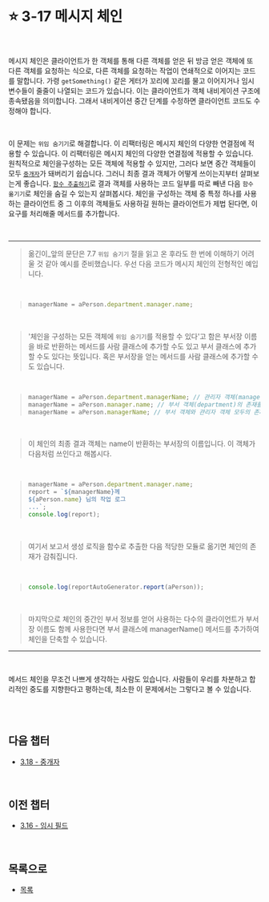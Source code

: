 # :star: 3-17 메시지 체인

<br>

메시지 체인은 클라이언트가 한 객체를 통해 다른 객체를 얻은 뒤 방금 얻은 객체에 또 다른 객체를 요청하는 식으로, 다른 객체를 요청하는 작업이 연쇄적으로 이어지는 코드를 말합니다. 가령 `getSomething()` 같은 게터가 꼬리에 꼬리를 물고 이어지거나 임시 변수들이 줄줄이 나열되는 코드가 있습니다. 이는 클라이언트가 객체 내비게이션 구조에 종속됐음을 의미합니다. 그래서 내비게이션 중간 단계를 수정하면 클라이언트 코드도 수정해야 합니다.

<br>

이 문제는 `위임 숨기기`로 해결합니다. 이 리팩터링은 메시지 체인의 다양한 연결점에 적용할 수 있습니다. 이 리팩터링은 메시지 체인의 다양한 연결점에 적용할 수 있습니다. 원칙적으로 체인을구성하는 모든 객체에 적용할 수 있지만, 그러다 보면 중간 객체들이 모두 [`중개자`](https://github.com/Esoolgnah/Summary_of_Refactoring_2nd_Edition/blob/main/Notes/03_코드에서_나는_악취/03_18_중개자.md)가 돼버리기 쉽습니다. 그러니 최종 결과 객체가 어떻게 쓰이는지부터 살펴보는게 좋습니다. [`함수 추출하기`](https://github.com/Esoolgnah/Summary_of_Refactoring_2nd_Edition/blob/main/Notes/06_기본적인_리팩터링/06_01_함수_추출하기.md)로 결과 객체를 사용하는 코드 일부를 따로 빼낸 다음 `함수 옮기기`로 체인을 숨길 수 있는지 살펴봅시다. 체인을 구성하는 객체 중 특정 하나를 사용하는 클라이언트 중 그 이후의 객체들도 사용하길 원하는 클라이언트가 제법 된다면, 이 요구를 처리해줄 메서드를 추가합니다.

<br>

---

> 옮긴이\_앞의 문단은 7.7 `위임 숨기기` 절을 읽고 온 후라도 한 번에 이해하기 어려울 것 같아 예시를 준비했습니다. 우선 다음 코드가 메시지 체인의 전형적인 예입니다.

<br>

> ```js
> managerName = aPerson.department.manager.name;
> ```

<br>

> '체인을 구성하는 모든 객체에 `위임 숨기기`를 적용할 수 있다'고 함은 부서장 이름을 바로 반환하는 메서드를 사람 클래스에 추가할 수도 있고 부서 클래스에 추가할 수도 있다는 뜻입니다. 혹은 부서장을 얻는 메서드를 사람 클래스에 추가할 수도 있습니다.

<br>

> ```js
> managerName = aPerson.department.managerName; // 관리자 객체(manager)의 존재를 숨김
> managerName = aPerson.manager.name; // 부서 객체(department)의 존재를 숨김
> managerName = aPerson.managerName; // 부서 객체와 관리자 객체 모두의 존재를 숨김
> ```

<br>

> 이 체인의 최종 결과 객체는 name이 반환하는 부서장의 이름입니다. 이 객체가 다음처럼 쓰인다고 해봅시다.

<br>

> ```js
> managerName = aPerson.department.manager.name;
> report = `${managerName}께
> ${aPerson.name} 님의 작업 로그
> ...`;
> console.log(report);
> ```

<br>

> 여기서 보고서 생성 로직을 함수로 추출한 다음 적당한 모듈로 옮기면 체인의 존재가 감춰집니다.

<br>

> ```js
> console.log(reportAutoGenerator.report(aPerson));
> ```

<br>

> 마지막으로 체인의 중간인 부서 정보를 얻어 사용하는 다수의 클라이언트가 부서장 이름도 함께 사용한다면 부서 클래스에 managerName() 메서드를 추가하여 체인을 단축할 수 있습니다.

---

<br>

메서드 체인을 무조건 나쁘게 생각하는 사람도 있습니다. 사람들이 우리를 차분하고 합리적인 중도를 지향한다고 평하는데, 최소한 이 문제에서는 그렇다고 볼 수 있습니다.

<br>

<br>

## 다음 챕터

- [3.18 - 중개자](https://github.com/Esoolgnah/Summary_of_Refactoring_2nd_Edition/blob/main/Notes/03_코드에서_나는_악취/03_18_중개자.md)

<br>

## 이전 챕터

- [3.16 - 임시 필드](https://github.com/Esoolgnah/Summary_of_Refactoring_2nd_Edition/blob/main/Notes/03_코드에서_나는_악취/03_16_임시_필드.md)

<br>

## 목록으로

- [목록](https://github.com/Esoolgnah/Summary_of_Refactoring_2nd_Edition/blob/main/Notes/03_코드에서_나는_악취/03_00_코드에서_나는_악취.md)
